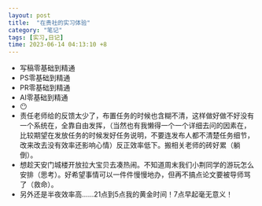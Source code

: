 ```yaml
---
layout: post
title:  "在贵社的实习体验"
category: "笔记"
tags: [实习,日记]
time: 2023-06-14 04:13:10 +8
---
```

- 写稿零基础到精通
- PS零基础到精通
- PR零基础到精通
- AI零基础到精通
- 😶
- 责任老师给的反馈太少了，布置任务的时候也含糊不清，这样做好做不好没有一个系统在，全靠自由发挥，（当然也有我懒得一个一个详细去问的因素在，比较期望在发放任务的时候发好任务说明，不要连发布人都不清楚任务细节，改来改去没有效率还影响心情）反正效率低下。搬相关老师的砖好累（躺倒）。
- 想趁天安门城楼开放拉大宝贝去凑热闹。不知道周末我们小荆同学的游玩怎么安排（思考）。好希望事情可以一件件慢慢地办，但再不搞点论文要被导师骂了（救命）。
- 另外还是半夜效率高……21点到5点我的黄金时间！7点早起毫无意义！